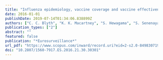 ```yaml
---
title: "Influenza epidemiology, vaccine coverage and vaccine effectiveness in children admitted to sentinel Australian hospitals in 2014: The influenza complications alert network (FluCAN)"
date: 2016-01-01
publishDate: 2019-07-14T01:34:06.838899Z
authors: ["C. C. Blyth", "K. K. Macartney", "S. Hewagama", "S. Senenayake", "N. D. Friedman", "G. Simpson", "J. Upham", "T. Kotsimbos", "P. Kelly", "A. C. Cheng"]
publication_types: ["2"]
abstract: ""
featured: false
publication: "*Eurosurveillance*"
url_pdf: "https://www.scopus.com/inward/record.uri?eid=2-s2.0-84983071922&doi=10.2807%2f1560-7917.ES.2016.21.30.30301&partnerID=40&md5=29db0acdffead564e94e094079746075"
doi: "10.2807/1560-7917.ES.2016.21.30.30301"
---
```


